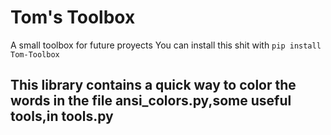 # Tom's Toolbox
A small toolbox for future proyects
You can install this shit with ```pip install Tom-Toolbox```

## This library contains a quick way to color the words in the file ansi_colors.py,some useful tools,in tools.py

